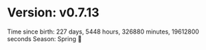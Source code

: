 # Version: v0.7.13
Time since birth: 227 days, 5448 hours, 326880 minutes, 19612800 seconds
Season: Spring 🌸

